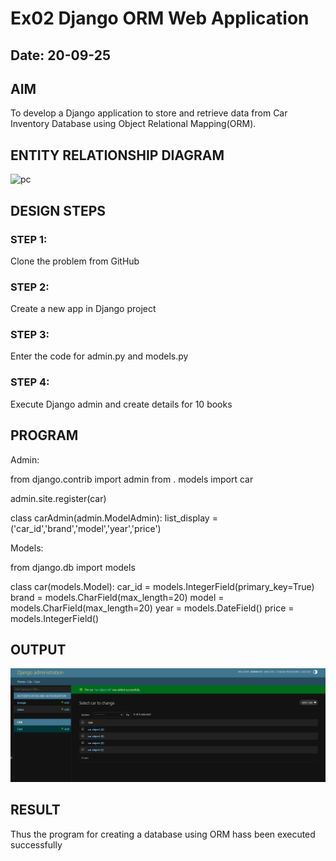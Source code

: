 # Ex02 Django ORM Web Application
## Date: 20-09-25

## AIM
To develop a Django application to store and retrieve data from Car Inventory Database using Object Relational Mapping(ORM).

## ENTITY RELATIONSHIP DIAGRAM

![pc](https://github.com/user-attachments/assets/a995fb3e-892c-4f1b-8cc9-ce85309bbdc0)

## DESIGN STEPS

### STEP 1:
Clone the problem from GitHub

### STEP 2:
Create a new app in Django project

### STEP 3:
Enter the code for admin.py and models.py

### STEP 4:
Execute Django admin and create details for 10 books

## PROGRAM
Admin:

from django.contrib import admin
from . models import car

admin.site.register(car)

class carAdmin(admin.ModelAdmin):
    list_display = ('car_id','brand','model','year','price')

Models:

from django.db import models

class car(models.Model):
    car_id = models.IntegerField(primary_key=True)
    brand = models.CharField(max_length=20)
    model = models.CharField(max_length=20)
    year = models.DateField()
    price = models.IntegerField()
## OUTPUT

![alt text](image.png)
## RESULT
Thus the program for creating a database using ORM hass been executed successfully
